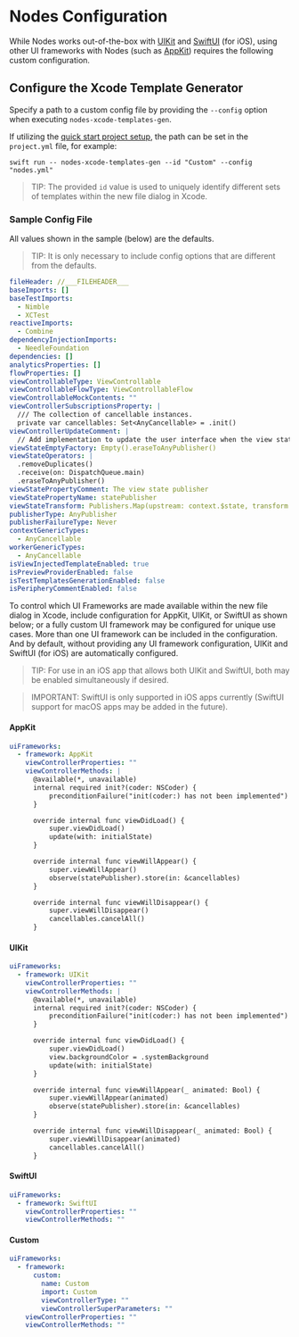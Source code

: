 # Nodes Configuration

While Nodes works out-of-the-box with [UIKit](https://developer.apple.com/documentation/uikit) and [SwiftUI](https://developer.apple.com/xcode/swiftui) (for iOS), using other UI frameworks with Nodes (such as [AppKit](https://developer.apple.com/documentation/appkit)) requires the following custom configuration.

## Configure the Xcode Template Generator

Specify a path to a custom config file by providing the `--config` option when executing `nodes-xcode-templates-gen`.

If utilizing the [quick start project setup](https://github.com/TinderApp/Nodes#quick-start), the path can be set in the `project.yml` file, for example:

```
swift run -- nodes-xcode-templates-gen --id "Custom" --config "nodes.yml"
```

> TIP: The provided `id` value is used to uniquely identify different sets of templates within the new file dialog in Xcode.

### Sample Config File

All values shown in the sample (below) are the defaults.

> TIP: It is only necessary to include config options that are different from the defaults.

```yaml
fileHeader: //___FILEHEADER___
baseImports: []
baseTestImports:
  - Nimble
  - XCTest
reactiveImports: 
  - Combine
dependencyInjectionImports: 
  - NeedleFoundation
dependencies: []
analyticsProperties: []
flowProperties: []
viewControllableType: ViewControllable
viewControllableFlowType: ViewControllableFlow
viewControllableMockContents: ""
viewControllerSubscriptionsProperty: |
  /// The collection of cancellable instances.
  private var cancellables: Set<AnyCancellable> = .init()
viewControllerUpdateComment: |
  // Add implementation to update the user interface when the view state changes.
viewStateEmptyFactory: Empty().eraseToAnyPublisher()
viewStateOperators: |
  .removeDuplicates()
  .receive(on: DispatchQueue.main)
  .eraseToAnyPublisher()
viewStatePropertyComment: The view state publisher
viewStatePropertyName: statePublisher
viewStateTransform: Publishers.Map(upstream: context.$state, transform: viewStateFactory).eraseToAnyPublisher()
publisherType: AnyPublisher
publisherFailureType: Never
contextGenericTypes:
  - AnyCancellable
workerGenericTypes: 
  - AnyCancellable
isViewInjectedTemplateEnabled: true
isPreviewProviderEnabled: false
isTestTemplatesGenerationEnabled: false
isPeripheryCommentEnabled: false
```

To control which UI Frameworks are made available within the new file dialog in Xcode, include configuration for AppKit, UIKit, or SwiftUI as shown below; or a fully custom UI framework may be configured for unique use cases. More than one UI framework can be included in the configuration. And by default, without providing any UI framework configuration, UIKit and SwiftUI (for iOS) are automatically configured. 

> TIP: For use in an iOS app that allows both UIKit and SwiftUI, both may be enabled simultaneously if desired.

> IMPORTANT: SwiftUI is only supported in iOS apps currently (SwiftUI support for macOS apps may be added in the future).

#### AppKit

```yaml
uiFrameworks:
  - framework: AppKit
    viewControllerProperties: ""
    viewControllerMethods: |
      @available(*, unavailable)
      internal required init?(coder: NSCoder) {
          preconditionFailure("init(coder:) has not been implemented")
      }

      override internal func viewDidLoad() {
          super.viewDidLoad()
          update(with: initialState)
      }

      override internal func viewWillAppear() {
          super.viewWillAppear()
          observe(statePublisher).store(in: &cancellables)
      }

      override internal func viewWillDisappear() {
          super.viewWillDisappear()
          cancellables.cancelAll()
      }
```

#### UIKit

```yaml
uiFrameworks:
  - framework: UIKit
    viewControllerProperties: ""
    viewControllerMethods: |
      @available(*, unavailable)
      internal required init?(coder: NSCoder) {
          preconditionFailure("init(coder:) has not been implemented")
      }

      override internal func viewDidLoad() {
          super.viewDidLoad()
          view.backgroundColor = .systemBackground
          update(with: initialState)
      }

      override internal func viewWillAppear(_ animated: Bool) {
          super.viewWillAppear(animated)
          observe(statePublisher).store(in: &cancellables)
      }

      override internal func viewWillDisappear(_ animated: Bool) {
          super.viewWillDisappear(animated)
          cancellables.cancelAll()
      }
```

#### SwiftUI

```yaml
uiFrameworks:
  - framework: SwiftUI
    viewControllerProperties: ""
    viewControllerMethods: ""
```

#### Custom

```yaml
uiFrameworks:
  - framework:
      custom:
        name: Custom
        import: Custom
        viewControllerType: ""
        viewControllerSuperParameters: ""
    viewControllerProperties: ""
    viewControllerMethods: ""
```
